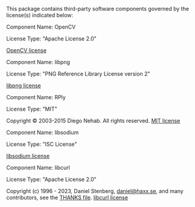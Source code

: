 This package contains third-party software components governed by the license(s) indicated below:

Component Name: OpenCV

License Type: "Apache License 2.0"

[OpenCV license](https://opencv.org/license/)

Component Name: libpng

License Type: "PNG Reference Library License version 2"

[libpng license](http://www.libpng.org/pub/png/src/libpng-LICENSE.txt)

Component Name: RPly

License Type: "MIT"

Copyright © 2003-2015 Diego Nehab. All rights reserved. [MIT license](http://www.opensource.org/licenses/mit-license.html)

Component Name: libsodium

License Type: "ISC License"

[libsodium license](https://github.com/jedisct1/libsodium/blob/master/LICENSE)

Component Name: libcurl

License Type: "Apache License 2.0"

Copyright (c) 1996 - 2023, Daniel Stenberg, daniel@haxx.se, and many contributors, see the [THANKS file](https://curl.se/docs/thanks.html). [libcurl license](https://curl.se/docs/copyright.html)